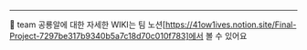 ----
🦖 team 공룡알에 대한 자세한 WIKI는 팀 노션[https://41ow1ives.notion.site/Final-Project-7297be317b9340b5a7c18d70c010f783]에서 볼 수 있어요
